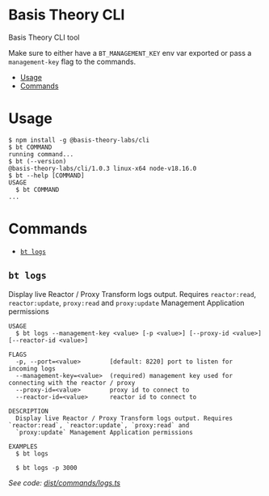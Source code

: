 Basis Theory CLI
=================

Basis Theory CLI tool

Make sure to either have a `BT_MANAGEMENT_KEY` env var exported or pass a `management-key` flag to the commands.

<!-- toc -->
* [Usage](#usage)
* [Commands](#commands)
<!-- tocstop -->
# Usage
<!-- usage -->
```sh-session
$ npm install -g @basis-theory-labs/cli
$ bt COMMAND
running command...
$ bt (--version)
@basis-theory-labs/cli/1.0.3 linux-x64 node-v18.16.0
$ bt --help [COMMAND]
USAGE
  $ bt COMMAND
...
```
<!-- usagestop -->
# Commands
<!-- commands -->
* [`bt logs`](#bt-logs)

## `bt logs`

Display live Reactor / Proxy Transform logs output. Requires `reactor:read`, `reactor:update`, `proxy:read` and `proxy:update` Management Application permissions

```
USAGE
  $ bt logs --management-key <value> [-p <value>] [--proxy-id <value>] [--reactor-id <value>]

FLAGS
  -p, --port=<value>        [default: 8220] port to listen for incoming logs
  --management-key=<value>  (required) management key used for connecting with the reactor / proxy
  --proxy-id=<value>        proxy id to connect to
  --reactor-id=<value>      reactor id to connect to

DESCRIPTION
  Display live Reactor / Proxy Transform logs output. Requires `reactor:read`, `reactor:update`, `proxy:read` and
  `proxy:update` Management Application permissions

EXAMPLES
  $ bt logs

  $ bt logs -p 3000
```

_See code: [dist/commands/logs.ts](https://github.com/Basis-Theory-Labs/basistheory-cli/blob/v1.0.3/dist/commands/logs.ts)_
<!-- commandsstop -->
